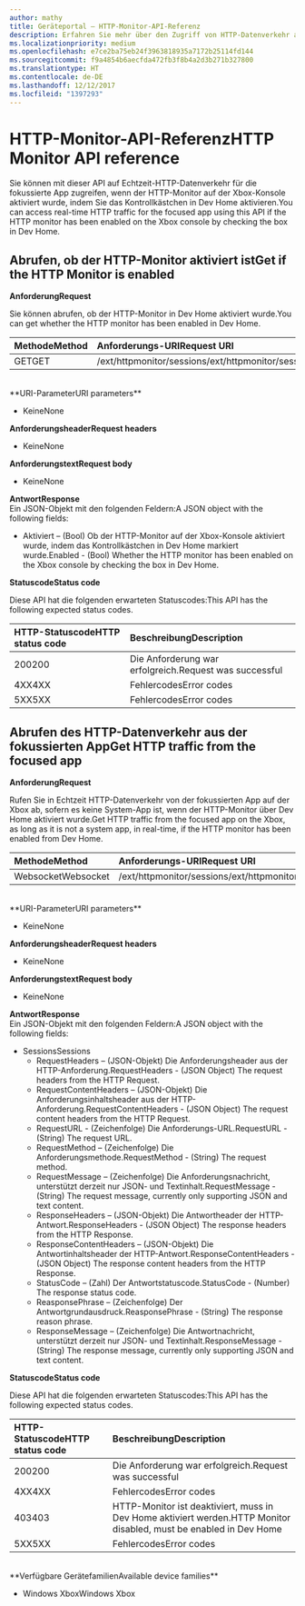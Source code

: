 ```yaml
---
author: mathy
title: Geräteportal – HTTP-Monitor-API-Referenz
description: Erfahren Sie mehr über den Zugriff von HTTP-Datenverkehr aus der fokussierten App auf einer Xbox.
ms.localizationpriority: medium
ms.openlocfilehash: e7ce2ba75eb24f3963818935a7172b25114fd144
ms.sourcegitcommit: f9a4854b6aecfda472fb3f8b4a2d3b271b327800
ms.translationtype: HT
ms.contentlocale: de-DE
ms.lasthandoff: 12/12/2017
ms.locfileid: "1397293"
---
```

# <a name="http-monitor-api-reference"></a><span data-ttu-id="0f33f-103">HTTP-Monitor-API-Referenz</span><span class="sxs-lookup"><span data-stu-id="0f33f-103">HTTP Monitor API reference</span></span>   
<span data-ttu-id="0f33f-104">Sie können mit dieser API auf Echtzeit-HTTP-Datenverkehr für die fokussierte App zugreifen, wenn der HTTP-Monitor auf der Xbox-Konsole aktiviert wurde, indem Sie das Kontrollkästchen in Dev Home aktivieren.</span><span class="sxs-lookup"><span data-stu-id="0f33f-104">You can access real-time HTTP traffic for the focused app using this API if the HTTP monitor has been enabled on the Xbox console by checking the box in Dev Home.</span></span>

## <a name="get-if-the-http-monitor-is-enabled"></a><span data-ttu-id="0f33f-105">Abrufen, ob der HTTP-Monitor aktiviert ist</span><span class="sxs-lookup"><span data-stu-id="0f33f-105">Get if the HTTP Monitor is enabled</span></span>

**<span data-ttu-id="0f33f-106">Anforderung</span><span class="sxs-lookup"><span data-stu-id="0f33f-106">Request</span></span>**

<span data-ttu-id="0f33f-107">Sie können abrufen, ob der HTTP-Monitor in Dev Home aktiviert wurde.</span><span class="sxs-lookup"><span data-stu-id="0f33f-107">You can get whether the HTTP monitor has been enabled in Dev Home.</span></span>

<span data-ttu-id="0f33f-108">Methode</span><span class="sxs-lookup"><span data-stu-id="0f33f-108">Method</span></span>      | <span data-ttu-id="0f33f-109">Anforderungs-URI</span><span class="sxs-lookup"><span data-stu-id="0f33f-109">Request URI</span></span>
:------     | :-----
<span data-ttu-id="0f33f-110">GET</span><span class="sxs-lookup"><span data-stu-id="0f33f-110">GET</span></span> | <span data-ttu-id="0f33f-111">/ext/httpmonitor/sessions</span><span class="sxs-lookup"><span data-stu-id="0f33f-111">/ext/httpmonitor/sessions</span></span>
<br />
**<span data-ttu-id="0f33f-112">URI-Parameter</span><span class="sxs-lookup"><span data-stu-id="0f33f-112">URI parameters</span></span>**

- <span data-ttu-id="0f33f-113">Keine</span><span class="sxs-lookup"><span data-stu-id="0f33f-113">None</span></span>

**<span data-ttu-id="0f33f-114">Anforderungsheader</span><span class="sxs-lookup"><span data-stu-id="0f33f-114">Request headers</span></span>**

- <span data-ttu-id="0f33f-115">Keine</span><span class="sxs-lookup"><span data-stu-id="0f33f-115">None</span></span>

**<span data-ttu-id="0f33f-116">Anforderungstext</span><span class="sxs-lookup"><span data-stu-id="0f33f-116">Request body</span></span>**

- <span data-ttu-id="0f33f-117">Keine</span><span class="sxs-lookup"><span data-stu-id="0f33f-117">None</span></span>

**<span data-ttu-id="0f33f-118">Antwort</span><span class="sxs-lookup"><span data-stu-id="0f33f-118">Response</span></span>**   
<span data-ttu-id="0f33f-119">Ein JSON-Objekt mit den folgenden Feldern:</span><span class="sxs-lookup"><span data-stu-id="0f33f-119">A JSON object with the following fields:</span></span>

* <span data-ttu-id="0f33f-120">Aktiviert – (Bool) Ob der HTTP-Monitor auf der Xbox-Konsole aktiviert wurde, indem das Kontrollkästchen in Dev Home markiert wurde.</span><span class="sxs-lookup"><span data-stu-id="0f33f-120">Enabled - (Bool) Whether the HTTP monitor has been enabled on the Xbox console by checking the box in Dev Home.</span></span>

**<span data-ttu-id="0f33f-121">Statuscode</span><span class="sxs-lookup"><span data-stu-id="0f33f-121">Status code</span></span>**

<span data-ttu-id="0f33f-122">Diese API hat die folgenden erwarteten Statuscodes:</span><span class="sxs-lookup"><span data-stu-id="0f33f-122">This API has the following expected status codes.</span></span>

<span data-ttu-id="0f33f-123">HTTP-Statuscode</span><span class="sxs-lookup"><span data-stu-id="0f33f-123">HTTP status code</span></span>      | <span data-ttu-id="0f33f-124">Beschreibung</span><span class="sxs-lookup"><span data-stu-id="0f33f-124">Description</span></span>
:------     | :-----
<span data-ttu-id="0f33f-125">200</span><span class="sxs-lookup"><span data-stu-id="0f33f-125">200</span></span> | <span data-ttu-id="0f33f-126">Die Anforderung war erfolgreich.</span><span class="sxs-lookup"><span data-stu-id="0f33f-126">Request was successful</span></span>
<span data-ttu-id="0f33f-127">4XX</span><span class="sxs-lookup"><span data-stu-id="0f33f-127">4XX</span></span> | <span data-ttu-id="0f33f-128">Fehlercodes</span><span class="sxs-lookup"><span data-stu-id="0f33f-128">Error codes</span></span>
<span data-ttu-id="0f33f-129">5XX</span><span class="sxs-lookup"><span data-stu-id="0f33f-129">5XX</span></span> | <span data-ttu-id="0f33f-130">Fehlercodes</span><span class="sxs-lookup"><span data-stu-id="0f33f-130">Error codes</span></span>

## <a name="get-http-traffic-from-the-focused-app"></a><span data-ttu-id="0f33f-131">Abrufen des HTTP-Datenverkehr aus der fokussierten App</span><span class="sxs-lookup"><span data-stu-id="0f33f-131">Get HTTP traffic from the focused app</span></span>
**<span data-ttu-id="0f33f-132">Anforderung</span><span class="sxs-lookup"><span data-stu-id="0f33f-132">Request</span></span>**

<span data-ttu-id="0f33f-133">Rufen Sie in Echtzeit HTTP-Datenverkehr von der fokussierten App auf der Xbox ab, sofern es keine System-App ist, wenn der HTTP-Monitor über Dev Home aktiviert wurde.</span><span class="sxs-lookup"><span data-stu-id="0f33f-133">Get HTTP traffic from the focused app on the Xbox, as long as it is not a system app, in real-time, if the HTTP monitor has been enabled from Dev Home.</span></span>

<span data-ttu-id="0f33f-134">Methode</span><span class="sxs-lookup"><span data-stu-id="0f33f-134">Method</span></span>      | <span data-ttu-id="0f33f-135">Anforderungs-URI</span><span class="sxs-lookup"><span data-stu-id="0f33f-135">Request URI</span></span>
:------     | :-----
<span data-ttu-id="0f33f-136">Websocket</span><span class="sxs-lookup"><span data-stu-id="0f33f-136">Websocket</span></span> | <span data-ttu-id="0f33f-137">/ext/httpmonitor/sessions</span><span class="sxs-lookup"><span data-stu-id="0f33f-137">/ext/httpmonitor/sessions</span></span>
<br />
**<span data-ttu-id="0f33f-138">URI-Parameter</span><span class="sxs-lookup"><span data-stu-id="0f33f-138">URI parameters</span></span>**

- <span data-ttu-id="0f33f-139">Keine</span><span class="sxs-lookup"><span data-stu-id="0f33f-139">None</span></span>

**<span data-ttu-id="0f33f-140">Anforderungsheader</span><span class="sxs-lookup"><span data-stu-id="0f33f-140">Request headers</span></span>**

- <span data-ttu-id="0f33f-141">Keine</span><span class="sxs-lookup"><span data-stu-id="0f33f-141">None</span></span>

**<span data-ttu-id="0f33f-142">Anforderungstext</span><span class="sxs-lookup"><span data-stu-id="0f33f-142">Request body</span></span>**

- <span data-ttu-id="0f33f-143">Keine</span><span class="sxs-lookup"><span data-stu-id="0f33f-143">None</span></span>

**<span data-ttu-id="0f33f-144">Antwort</span><span class="sxs-lookup"><span data-stu-id="0f33f-144">Response</span></span>**   
<span data-ttu-id="0f33f-145">Ein JSON-Objekt mit den folgenden Feldern:</span><span class="sxs-lookup"><span data-stu-id="0f33f-145">A JSON object with the following fields:</span></span>

* <span data-ttu-id="0f33f-146">Sessions</span><span class="sxs-lookup"><span data-stu-id="0f33f-146">Sessions</span></span>
    * <span data-ttu-id="0f33f-147">RequestHeaders – (JSON-Objekt) Die Anforderungsheader aus der HTTP-Anforderung.</span><span class="sxs-lookup"><span data-stu-id="0f33f-147">RequestHeaders - (JSON Object) The request headers from the HTTP Request.</span></span>
    * <span data-ttu-id="0f33f-148">RequestContentHeaders – (JSON-Objekt) Die Anforderungsinhaltsheader aus der HTTP-Anforderung.</span><span class="sxs-lookup"><span data-stu-id="0f33f-148">RequestContentHeaders - (JSON Object) The request content headers from the HTTP Request.</span></span>
    * <span data-ttu-id="0f33f-149">RequestURL - (Zeichenfolge) Die Anforderungs-URL.</span><span class="sxs-lookup"><span data-stu-id="0f33f-149">RequestURL - (String) The request URL.</span></span>
    * <span data-ttu-id="0f33f-150">RequestMethod – (Zeichenfolge) Die Anforderungsmethode.</span><span class="sxs-lookup"><span data-stu-id="0f33f-150">RequestMethod - (String) The request method.</span></span>
    * <span data-ttu-id="0f33f-151">RequestMessage – (Zeichenfolge) Die Anforderungsnachricht, unterstützt derzeit nur JSON- und Textinhalt.</span><span class="sxs-lookup"><span data-stu-id="0f33f-151">RequestMessage - (String) The request message, currently only supporting JSON and text content.</span></span>
    * <span data-ttu-id="0f33f-152">ResponseHeaders – (JSON-Objekt) Die Antwortheader der HTTP-Antwort.</span><span class="sxs-lookup"><span data-stu-id="0f33f-152">ResponseHeaders - (JSON Object) The response headers from the HTTP Response.</span></span>
    * <span data-ttu-id="0f33f-153">ResponseContentHeaders – (JSON-Objekt) Die Antwortinhaltsheader der HTTP-Antwort.</span><span class="sxs-lookup"><span data-stu-id="0f33f-153">ResponseContentHeaders - (JSON Object) The response content headers from the HTTP Response.</span></span>
    * <span data-ttu-id="0f33f-154">StatusCode – (Zahl) Der Antwortstatuscode.</span><span class="sxs-lookup"><span data-stu-id="0f33f-154">StatusCode - (Number) The response status code.</span></span>
    * <span data-ttu-id="0f33f-155">ReasponsePhrase – (Zeichenfolge) Der Antwortgrundausdruck.</span><span class="sxs-lookup"><span data-stu-id="0f33f-155">ReasponsePhrase - (String) The response reason phrase.</span></span>
    * <span data-ttu-id="0f33f-156">ResponseMessage – (Zeichenfolge) Die Antwortnachricht, unterstützt derzeit nur JSON- und Textinhalt.</span><span class="sxs-lookup"><span data-stu-id="0f33f-156">ResponseMessage - (String) The response message, currently only supporting JSON and text content.</span></span>

**<span data-ttu-id="0f33f-157">Statuscode</span><span class="sxs-lookup"><span data-stu-id="0f33f-157">Status code</span></span>**

<span data-ttu-id="0f33f-158">Diese API hat die folgenden erwarteten Statuscodes:</span><span class="sxs-lookup"><span data-stu-id="0f33f-158">This API has the following expected status codes.</span></span>

<span data-ttu-id="0f33f-159">HTTP-Statuscode</span><span class="sxs-lookup"><span data-stu-id="0f33f-159">HTTP status code</span></span>      | <span data-ttu-id="0f33f-160">Beschreibung</span><span class="sxs-lookup"><span data-stu-id="0f33f-160">Description</span></span>
:------     | :-----
<span data-ttu-id="0f33f-161">200</span><span class="sxs-lookup"><span data-stu-id="0f33f-161">200</span></span> | <span data-ttu-id="0f33f-162">Die Anforderung war erfolgreich.</span><span class="sxs-lookup"><span data-stu-id="0f33f-162">Request was successful</span></span>
<span data-ttu-id="0f33f-163">4XX</span><span class="sxs-lookup"><span data-stu-id="0f33f-163">4XX</span></span> | <span data-ttu-id="0f33f-164">Fehlercodes</span><span class="sxs-lookup"><span data-stu-id="0f33f-164">Error codes</span></span>
<span data-ttu-id="0f33f-165">403</span><span class="sxs-lookup"><span data-stu-id="0f33f-165">403</span></span> | <span data-ttu-id="0f33f-166">HTTP-Monitor ist deaktiviert, muss in Dev Home aktiviert werden.</span><span class="sxs-lookup"><span data-stu-id="0f33f-166">HTTP Monitor disabled, must be enabled in Dev Home</span></span>
<span data-ttu-id="0f33f-167">5XX</span><span class="sxs-lookup"><span data-stu-id="0f33f-167">5XX</span></span> | <span data-ttu-id="0f33f-168">Fehlercodes</span><span class="sxs-lookup"><span data-stu-id="0f33f-168">Error codes</span></span>

<br />
**<span data-ttu-id="0f33f-169">Verfügbare Gerätefamilien</span><span class="sxs-lookup"><span data-stu-id="0f33f-169">Available device families</span></span>**

* <span data-ttu-id="0f33f-170">Windows Xbox</span><span class="sxs-lookup"><span data-stu-id="0f33f-170">Windows Xbox</span></span>